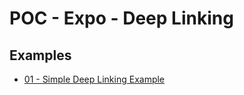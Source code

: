 # POC - Expo - Deep Linking

## Examples

* [01 - Simple Deep Linking Example](https://github.com/qmachard/poc-expo-deep-linking/tree/01-simple-deep-linking)
